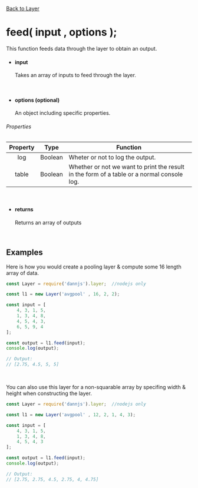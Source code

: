 [Back to Layer](https://github.com/matiasvlevi/Dann/wiki/Layer-Object)

# feed( input , options );
This function feeds data through the layer to obtain an output.


- #### input <br/>
    Takes an array of inputs to feed through the layer.

<br/>

- #### options (optional) <br/>
    An object including specific properties.
###### Properties
| Property 	| Type 	| Function 	|
|:-:	|:-:	|-	|
| log 	| Boolean 	| Wheter or not to log the output. 	|
| table 	| Boolean 	| Whether or not we want to print the result in the form of a table or a normal console log. 	|

<br/>

- #### returns <br/>
    Returns an array of outputs

<br/>

## Examples

Here is how you would create a pooling layer & compute some 16 length array of data.
```js
const Layer = require('dannjs').layer;  //nodejs only

const l1 = new Layer('avgpool' , 16, 2, 2);

const input = [
    4, 3, 1, 5,
    1, 3, 4, 8,
    4, 5, 4, 3,
    6, 5, 9, 4
];

const output = l1.feed(input);
console.log(output);

// Output:
// [2.75, 4.5, 5, 5]
```
<br/>

You can also use this layer for a non-squarable array by specifing width & height when constructing the layer.
```js
const Layer = require('dannjs').layer;  //nodejs only

const l1 = new Layer('avgpool' , 12, 2, 1, 4, 3);

const input = [
    4, 3, 1, 5,
    1, 3, 4, 8,
    4, 5, 4, 3
];

const output = l1.feed(input);
console.log(output);

// Output:
// [2.75, 2.75, 4.5, 2.75, 4, 4.75]
```
<br/>
